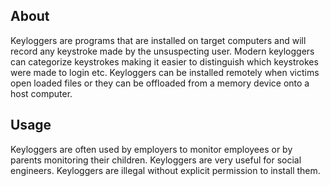About
----

Keyloggers are programs that are installed on target computers and will record any keystroke made by the unsuspecting user. Modern keyloggers can categorize keystrokes making it easier to distinguish which keystrokes were made to login etc. Keyloggers can be installed remotely when victims open loaded files or they can be offloaded from a memory device onto a host computer.

Usage
----

Keyloggers are often used by employers to monitor employees or by parents monitoring their children. Keyloggers are very useful for social engineers. Keyloggers are illegal without explicit permission to install them.